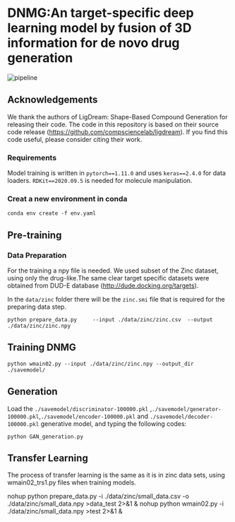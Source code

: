 # DNMG:An target-specific deep learning model by fusion of 3D information for de novo drug generation

![pipeline](images/mod2.png)

## Acknowledgements
We thank the authors of LigDream: Shape-Based Compound Generation for releasing their code. The code in this repository is based on their source code release (https://github.com/compsciencelab/ligdream). If you find this code useful, please consider citing their work.

### Requirements

Model training is written in `pytorch==1.11.0` and uses `keras==2.4.0` for data loaders. `RDKit==2020.09.5` is needed for molecule manipulation.


### Creat a new environment in conda 

 `conda env create -f env.yaml `


## Pre-training

### Data Preparation
For the training a npy file is needed. We used subset of the Zinc dataset, using only the drug-like.The same clear target specific datasets were obtained from DUD-E database (http://dude.docking.org/targets).

In the `data/zinc` folder there will be the `zinc.smi` file that is required for the preparing data step.

`python prepare_data.py     --input ./data/zinc/zinc.csv 
                            --output ./data/zinc/zinc.npy`

## Training DNMG

`python wmain02.py --input ./data/zinc/zinc.npy
                   --output_dir ./savemodel/`

## Generation
Load the `./savemodel/discriminator-100000.pkl` ,`./savemodel/generator-100000.pkl`,`./savemodel/encoder-100000.pkl` and `./savemodel/decoder-100000.pkl` generative model, and typing the following codes:

`python GAN_generation.py `

## Transfer Learning 

The process of transfer learning is the same as it is in zinc data sets, using wmain02_trs1.py files when training models.


nohup python prepare_data.py -i ./data/zinc/small_data.csv -o ./data/zinc/small_data.npy  >data_test 2>&1 &
nohup python wmain02.py -i ./data/zinc/small_data.npy  >test 2>&1 &
